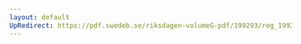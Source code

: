 ```yaml
---
layout: default
UpRedirect: https://pdf.swedeb.se/riksdagen-volumeG-pdf/199293/reg_199293_KU/reg_199293_KU_0002.pdf
---
```

